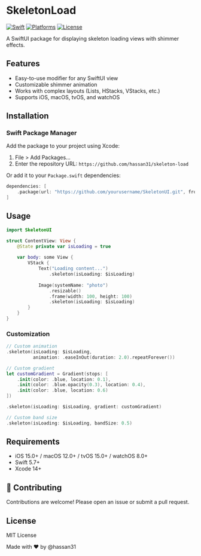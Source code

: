 # SkeletonLoad

[![Swift](https://img.shields.io/badge/Swift-5.9-orange.svg)](https://swift.org)
[![Platforms](https://img.shields.io/badge/Platforms-iOS%20|%20macOS%20|%20watchOS%20|%20tvOS-blue)](https://developer.apple.com)
[![License](https://img.shields.io/badge/License-MIT-lightgrey.svg)](LICENSE)

A SwiftUI package for displaying skeleton loading views with shimmer effects.

## Features

- Easy-to-use modifier for any SwiftUI view
- Customizable shimmer animation
- Works with complex layouts (Lists, HStacks, VStacks, etc.)
- Supports iOS, macOS, tvOS, and watchOS

## Installation

### Swift Package Manager

Add the package to your project using Xcode:
1. File > Add Packages...
2. Enter the repository URL: `https://github.com/hassan31/skeleton-load`

Or add it to your `Package.swift` dependencies:

```swift
dependencies: [
    .package(url: "https://github.com/yourusername/SkeletonUI.git", from: "1.0.0")
]
```

## Usage

```swift
import SkeletonUI

struct ContentView: View {
    @State private var isLoading = true
    
    var body: some View {
        VStack {
            Text("Loading content...")
                .skeleton(isLoading: $isLoading)
            
            Image(systemName: "photo")
                .resizable()
                .frame(width: 100, height: 100)
                .skeleton(isLoading: $isLoading)
        }
    }
}
```

### Customization

```swift
// Custom animation
.skeleton(isLoading: $isLoading, 
          animation: .easeInOut(duration: 2.0).repeatForever())

// Custom gradient
let customGradient = Gradient(stops: [
    .init(color: .blue, location: 0.1),
    .init(color: .blue.opacity(0.3), location: 0.4),
    .init(color: .blue, location: 0.6)
])

.skeleton(isLoading: $isLoading, gradient: customGradient)

// Custom band size
.skeleton(isLoading: $isLoading, bandSize: 0.5)
```

## Requirements

- iOS 15.0+ / macOS 12.0+ / tvOS 15.0+ / watchOS 8.0+
- Swift 5.7+
- Xcode 14+

## 🤝 Contributing
Contributions are welcome! Please open an issue or submit a pull request.

## License

MIT License

Made with ❤️ by @hassan31
